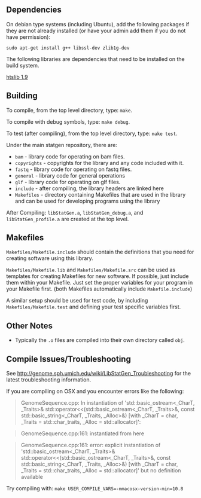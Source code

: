 Dependencies
------------

On debian type systems (including Ubuntu), add the following packages if they are not already installed (or have your admin add them if you do not have permission):

    sudo apt-get install g++ libssl-dev zlib1g-dev

The following libraries are dependencies that need to be installed on the build system.

[htslib 1.9](https://github.com/samtools/htslib/tree/1.9)

Building
--------

To compile, from the top level directory, type: `make`.

To compile with debug symbols, type: `make debug`.

To test (after compiling), from the top level directory, type: `make test`.

Under the main statgen repository, there are: 

- `bam` - library code for operating on bam files.
- `copyrights` - copyrights for the library and any code included with it.
- `fastq` - library code for operating on fastq files.
- `general` - library code for general operations
- `glf` - library code for operating on glf files.
- `include` - after compiling, the library headers are linked here
- `Makefiles` - directory containing Makefiles that are used in the library and can be used for developing programs using the library

After Compiling: `libStatGen.a`, `libStatGen_debug.a`, and `libStatGen_profile.a` are created at the top level.

Makefiles
---------
`Makefiles/Makefile.include` should contain the definitions that you need for creating software using this library.

`Makefiles/Makefile.lib` and `Makefiles/Makefile.src` can be used as templates for creating Makefiles for new software.  If possible, just include them within your Makefile.  Just set the proper variables for your program in your Makefile first.  (both Makefiles automatically include `Makefile.include`)

A similar setup should be used for test code, by including `Makefiles/Makefile.test` and defining your test specific variables first.

Other Notes
-----------
* Typically the `.o` files are compiled into their own directory called `obj`.


Compile Issues/Troubleshooting
------------------------------
See <http://genome.sph.umich.edu/wiki/LibStatGen_Troubleshooting> for the latest troubleshooting information.

If you are compiling on OSX and you encounter errors like the following:

> GenomeSequence.cpp: In instantiation of 'std::basic_ostream<_CharT, _Traits>& std::operator<<(std::basic_ostream<_CharT, _Traits>&, const std::basic_string<_CharT, _Traits, _Alloc>&) [with _CharT = char, _Traits = std::char_traits<char>, _Alloc = std::allocator<char>]':

> GenomeSequence.cpp:161: instantiated from here

> GenomeSequence.cpp:161: error: explicit instantiation of 'std::basic_ostream<_CharT, _Traits>& std::operator<<(std::basic_ostream<_CharT, _Traits>&, const std::basic_string<_CharT, _Traits, _Alloc>&) [with _CharT = char, _Traits = std::char_traits<char>, _Alloc = std::allocator<char>]' but no definition available

Try compiling with: `make USER_COMPILE_VARS=-mmacosx-version-min=10.8`

